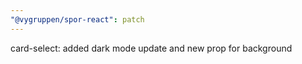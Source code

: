 ```yaml
---
"@vygruppen/spor-react": patch
---
```


card-select: added dark mode update and new prop for background
